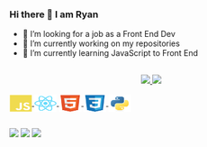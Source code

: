 ### Hi there 👋 I am Ryan

- 🤔 I’m looking for a job as a Front End Dev
- 🔭 I’m currently working on my repositories
- 🌱 I’m currently learning JavaScript to Front End

##

<div align="center">
  <a href="https://github.com/Ryan-R-C">
  <img height="180em" src="https://github-readme-stats.vercel.app/api?username=Ryan-R-C&show_icons=true&theme=dracula&include_all_commits=true&count_private=true"/>
  <img height="180em" src="https://github-readme-stats.vercel.app/api/top-langs/?username=Ryan-R-C&layout=compact&langs_count=7&theme=dracula"/>
</div>
<div style="display: inline_block"><br>
  <img align="center" alt="Ryan-Js" height="30" width="40" src="https://raw.githubusercontent.com/devicons/devicon/master/icons/javascript/javascript-plain.svg">
  <img align="center" alt="Ryan-React" height="30" width="40" src="https://raw.githubusercontent.com/devicons/devicon/master/icons/react/react-original.svg">
  <img align="center" alt="Ryan-HTML" height="30" width="40" src="https://raw.githubusercontent.com/devicons/devicon/master/icons/html5/html5-original.svg">
  <img align="center" alt="Ryan-CSS" height="30" width="40" src="https://raw.githubusercontent.com/devicons/devicon/master/icons/css3/css3-original.svg">
  <img align="center" alt="Ryan-Python" height="30" width="40" src="https://raw.githubusercontent.com/devicons/devicon/master/icons/python/python-original.svg">
</div>
  
  ##
 
<div> 
  <a href = "mailto:ryan.r.c.339ac@gmail.com"><img src="https://img.shields.io/badge/-Gmail-%23333?style=for-the-badge&logo=gmail&logoColor=white" target="_blank"></a>
  <a href = "https://ryan-r-c.github.io/portfolio/"><img src="https://img.shields.io/website-up-down-green-red/http/monip.org.svg" target="_blank"></a>
  <a href="https://www.linkedin.com/in/ryan-costa-7ba1b7216" target="_blank"><img src="https://img.shields.io/badge/-LinkedIn-%230077B5?style=for-the-badge&logo=linkedin&logoColor=white" target="_blank"></a>  
</div>
